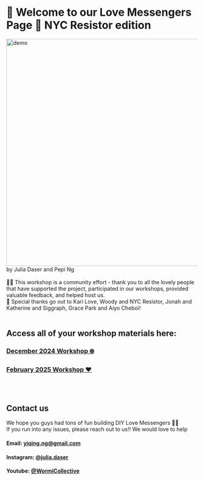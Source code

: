 # 💖 Welcome to our Love Messengers Page 💖 NYC Resistor edition

<img src="./Dec%202024/Media/gif.gif" alt="demo" width="600"/>
by Julia Daser and Pepi Ng
<br>
<br>
👯‍♀️ This workshop is a community effort - thank you to all the lovely people that have supported the project, 
participated in our workshops, provided valuable feedback, and helped host us. 
<br>
🥰 Special thanks go out to Kari Love, Woody and NYC Resistor, Jonah and Katherine and Siggraph, Grace Park and Aiyo Cheboi!
<br>
<br>

## Access all of your workshop materials here:
### [December 2024 Workshop ❄️](./Dec%202024)
### [February 2025 Workshop ❤️](./Feb%202025)

<br>
<br>

## Contact us
We hope you guys had tons of fun building  DIY Love Messengers 💙🧡  <br>
If you run into any issues, please reach out to us!! We would love to help
<br>
#### Email:  yiqing.ng@gmail.com
#### Instagram: [@julia.daser](https://www.instagram.com/julia.daser/)
#### Youtube: [@WormiCollective](https://www.youtube.com/@WormiCollective)

<br>
